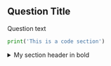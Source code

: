 ## Question Title

Question text

```python
print('This is a code section')
```

<details>
<summary>My section header in bold</summary>

Write the answers here

</details>
